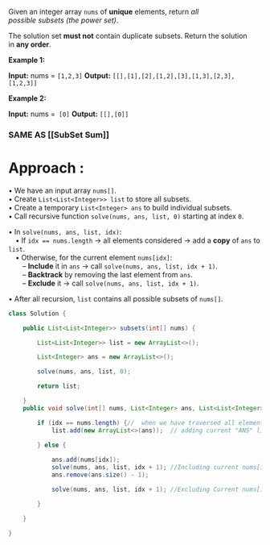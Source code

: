 Given an integer array `nums` of **unique** elements, return _all possible_ _subsets_ _(the power set)_.

The solution set **must not** contain duplicate subsets. Return the solution in **any order**.

**Example 1:**

**Input:** nums = `[1,2,3]`
**Output:** `[[],[1],[2],[1,2],[3],[1,3],[2,3],[1,2,3]]`

**Example 2:**

**Input:** nums =` [0]`
**Output:** `[[],[0]]`


### SAME AS [[SubSet Sum]]
# Approach :

• We have an input array `nums[]`.  
• Create `List<List<Integer>> list` to store all subsets.  
• Create a temporary `List<Integer> ans` to build individual subsets.  
• Call recursive function `solve(nums, ans, list, 0)` starting at index `0`.

• In `solve(nums, ans, list, idx)`:  
 • If `idx == nums.length` → all elements considered → add a **copy** of `ans` to `list`.  
 • Otherwise, for the current element `nums[idx]`:  
  – **Include** it in `ans` → call `solve(nums, ans, list, idx + 1)`.  
  – **Backtrack** by removing the last element from `ans`.  
  – **Exclude** it → call `solve(nums, ans, list, idx + 1)`.

• After all recursion, `list` contains all possible subsets of `nums[]`.

```java
class Solution {

    public List<List<Integer>> subsets(int[] nums) {

        List<List<Integer>> list = new ArrayList<>(); 

        List<Integer> ans = new ArrayList<>();       

        solve(nums, ans, list, 0);                   

        return list;                                

    }
    public void solve(int[] nums, List<Integer> ans, List<List<Integer>> list, int idx) {

        if (idx == nums.length) {//  when we have traversed all elements
            list.add(new ArrayList<>(ans));  // adding current "ANS" list as a subSET

        } else {
		
            ans.add(nums[idx]);
            solve(nums, ans, list, idx + 1); //Including current nums[idx] 
            ans.remove(ans.size() - 1);       

            solve(nums, ans, list, idx + 1); //Excluding Current nums[idx];

        }

    }

}
```